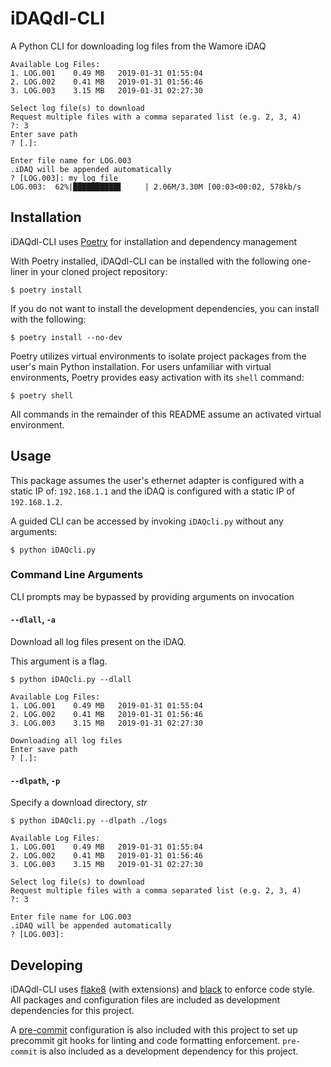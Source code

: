 # iDAQdl-CLI
A Python CLI for downloading log files from the Wamore iDAQ

```
Available Log Files:
1. LOG.001    0.49 MB   2019-01-31 01:55:04
2. LOG.002    0.41 MB   2019-01-31 01:56:46
3. LOG.003    3.15 MB   2019-01-31 02:27:30

Select log file(s) to download
Request multiple files with a comma separated list (e.g. 2, 3, 4)
?: 3
Enter save path
? [.]: 

Enter file name for LOG.003
.iDAQ will be appended automatically
? [LOG.003]: my_log_file
LOG.003:  62%|██████████▋     | 2.06M/3.30M [00:03<00:02, 578kb/s
```

## Installation
iDAQdl-CLI uses [Poetry](https://github.com/sdispater/poetry) for installation and dependency management

With Poetry installed, iDAQdl-CLI can be installed with the following one-liner in your cloned project repository:

```
$ poetry install
```

If you do not want to install the development dependencies, you can install with the following:

```
$ poetry install --no-dev
```

Poetry utilizes virtual environments to isolate project packages from the user's main Python installation. For users unfamiliar with virtual environments, Poetry provides easy activation with its `shell` command:

```
$ poetry shell
```

All commands in the remainder of this README assume an activated virtual environment.

## Usage
This package assumes the user's ethernet adapter is configured with a static IP of: `192.168.1.1` and the iDAQ is configured with a static IP of `192.168.1.2`.

A guided CLI can be accessed by invoking `iDAQcli.py` without any arguments:

```
$ python iDAQcli.py
```

### Command Line Arguments
CLI prompts may be bypassed by providing arguments on invocation

#### `--dlall`, `-a`
Download all log files present on the iDAQ.

This argument is a flag.

```
$ python iDAQcli.py --dlall

Available Log Files:
1. LOG.001    0.49 MB   2019-01-31 01:55:04
2. LOG.002    0.41 MB   2019-01-31 01:56:46
3. LOG.003    3.15 MB   2019-01-31 02:27:30

Downloading all log files
Enter save path
? [.]: 
```

#### `--dlpath`, `-p`
Specify a download directory, *str*

```
$ python iDAQcli.py --dlpath ./logs

Available Log Files:
1. LOG.001    0.49 MB   2019-01-31 01:55:04
2. LOG.002    0.41 MB   2019-01-31 01:56:46
3. LOG.003    3.15 MB   2019-01-31 02:27:30

Select log file(s) to download
Request multiple files with a comma separated list (e.g. 2, 3, 4)
?: 3

Enter file name for LOG.003
.iDAQ will be appended automatically
? [LOG.003]: 
```

## Developing
iDAQdl-CLI uses [flake8](https://github.com/PyCQA/flake8) (with extensions) and [black](https://github.com/ambv/black) to enforce code style. All packages and configuration files are included as development dependencies for this project.

A [pre-commit](https://github.com/pre-commit/pre-commit) configuration is also included with this project to set up precommit git hooks for linting and code formatting enforcement. `pre-commit` is also included as a development dependency for this project.